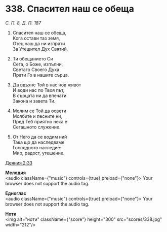# 338. Спасител наш се обеща

_С. П. 8, Д. П. 187_

1. Спасител наш се обеща,  
Кога остави таз земя,  
Отец наш да ни изпрати  
За Утешител Дух Святий.  

2. Ти обещанието Си  
Сега, о Боже, изпълни,  
Светаго Своего Духа  
Прати Го в нашите сърца.  

3. Да вдъхне Той в нас нов живот  
И води нас по Твоя път,  
В сърцата ни да впечати  
Закона и завета Ти.  

4. Молим се Той да освети  
Молбите и песните ни,  
Пред Теб приятно нека е  
Сегашното служение.  

5. От Него да се водим ний  
Така що да наследваме  
Господното наследие:  
Мир, радост, утешение.

[Деяния 2:33](http://biblia.bg/index.php?k=44&g=2&s=33)

**Мелодия**  
<audio className={"music"} controls={true} preload={"none"}>
    <source src="mp3/338.mp3" type="audio/mpeg"/>
    Your browser does not support the audio tag.
</audio>

**Едноглас**  
<audio className={"music"} controls={true} preload={"none"}>
    <source src="transp/338.mp3" type="audio/mpeg"/>
    Your browser does not support the audio tag.
</audio>

**Ноти**  
<img alt="ноти" className={"score"} height="300" src="scores/338.jpg" width="212"/>
